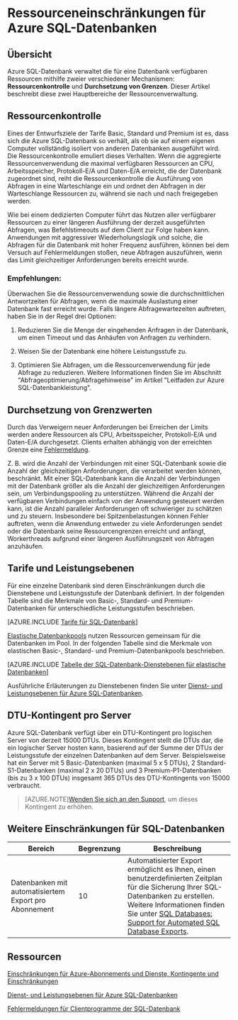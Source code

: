 <properties
	pageTitle="Ressourceneinschränkungen für Azure SQL-Datenbanken"
	description="Diese Seite beschreibt einige allgemeine Ressourceneinschränkungen für Azure SQL-Datenbanken."
	services="sql-database"
	documentationCenter="na"
	authors="rothja"
	manager="jeffreyg"
	editor="monicar" />


<tags
	ms.service="sql-database"
	ms.devlang="na"
	ms.topic="article"
	ms.tgt_pltfrm="na"
	ms.workload="data-management"
	ms.date="09/11/2015"
	ms.author="jroth" />


# Ressourceneinschränkungen für Azure SQL-Datenbanken

## Übersicht

Azure SQL-Datenbank verwaltet die für eine Datenbank verfügbaren Ressourcen mithilfe zweier verschiedener Mechanismen: **Ressourcenkontrolle** und **Durchsetzung von Grenzen**. Dieser Artikel beschreibt diese zwei Hauptbereiche der Ressourcenverwaltung.

## Ressourcenkontrolle
Eines der Entwurfsziele der Tarife Basic, Standard und Premium ist es, dass sich die Azure SQL-Datenbank so verhält, als ob sie auf einem eigenen Computer vollständig isoliert von anderen Datenbanken ausgeführt wird. Die Ressourcenkontrolle emuliert dieses Verhalten. Wenn die aggregierte Ressourcenverwendung die maximal verfügbaren Ressourcen an CPU, Arbeitsspeicher, Protokoll-E/A und Daten-E/A erreicht, die der Datenbank zugeordnet sind, reiht die Ressourcenkontrolle die Ausführung von Abfragen in eine Warteschlange ein und ordnet den Abfragen in der Warteschlange Ressourcen zu, während sie nach und nach freigegeben werden.

Wie bei einem dedizierten Computer führt das Nutzen aller verfügbarer Ressourcen zu einer längeren Ausführung der derzeit ausgeführten Abfragen, was Befehlstimeouts auf dem Client zur Folge haben kann. Anwendungen mit aggressiver Wiederholungslogik und solche, die Abfragen für die Datenbank mit hoher Frequenz ausführen, können bei dem Versuch auf Fehlermeldungen stoßen, neue Abfragen auszuführen, wenn das Limit gleichzeitiger Anforderungen bereits erreicht wurde.

### Empfehlungen:
Überwachen Sie die Ressourcenverwendung sowie die durchschnittlichen Antwortzeiten für Abfragen, wenn die maximale Auslastung einer Datenbank fast erreicht wurde. Falls längere Abfragewartezeiten auftreten, haben Sie in der Regel drei Optionen:

1.	Reduzieren Sie die Menge der eingehenden Anfragen in der Datenbank, um einen Timeout und das Anhäufen von Anfragen zu verhindern.

2.	Weisen Sie der Datenbank eine höhere Leistungsstufe zu.

3.	Optimieren Sie Abfragen, um die Ressourcenverwendung für jede Abfrage zu reduzieren. Weitere Informationen finden Sie im Abschnitt "Abfrageoptimierung/Abfragehinweise" im Artikel "Leitfaden zur Azure SQL-Datenbankleistung".

## Durchsetzung von Grenzwerten
Durch das Verweigern neuer Anforderungen bei Erreichen der Limits werden andere Ressourcen als CPU, Arbeitsspeicher, Protokoll-E/A und Daten-E/A durchgesetzt. Clients erhalten abhängig von der erreichten Grenze eine [Fehlermeldung](sql-database-develop-error-messages.md).

Z. B. wird die Anzahl der Verbindungen mit einer SQL-Datenbank sowie die Anzahl der gleichzeitigen Anforderungen, die verarbeitet werden können, beschränkt. Mit einer SQL-Datenbank kann die Anzahl der Verbindungen mit der Datenbank größer als die Anzahl der gleichzeitigen Anforderungen sein, um Verbindungspooling zu unterstützen. Während die Anzahl der verfügbaren Verbindungen einfach von der Anwendung gesteuert werden kann, ist die Anzahl paralleler Anforderungen oft schwieriger zu schätzen und zu steuern. Insbesondere bei Spitzenbelastungen können Fehler auftreten, wenn die Anwendung entweder zu viele Anforderungen sendet oder die Datenbank seine Ressourcengrenzen erreicht und anfängt, Workerthreads aufgrund einer längeren Ausführungszeit von Abfragen anzuhäufen.

## Tarife und Leistungsebenen

Für eine einzelne Datenbank sind deren Einschränkungen durch die Dienstebene und Leistungsstufe der Datenbank definiert. In der folgenden Tabelle sind die Merkmale von Basic-, Standard- und Premium-Datenbanken für unterschiedliche Leistungsstufen beschrieben.

[AZURE.INCLUDE [Tarife für SQL-Datenbank](../../includes/sql-database-service-tiers-table.md)]

[Elastische Datenbankpools](sql-database-elastic-pool.md) nutzen Ressourcen gemeinsam für die Datenbanken im Pool. In der folgenden Tabelle sind die Merkmale von elastischen Basic-, Standard- und Premium-Datenbankpools beschrieben.

[AZURE.INCLUDE [Tabelle der SQL-Datenbank-Dienstebenen für elastische Datenbanken](../../includes/sql-database-service-tiers-table-elastic-db-pools.md)]

Ausführliche Erläuterungen zu Dienstebenen finden Sie unter [Dienst- und Leistungsebenen für Azure SQL-Datenbanken](sql-database-service-tiers.md).

## DTU-Kontingent pro Server

Azure SQL-Datenbank verfügt über ein DTU-Kontingent pro logischen Server von derzeit 15000 DTUs. Dieses Kontingent stellt die DTUs dar, die ein logischer Server hosten kann, basierend auf der Summe der DTUs der Leistungsstufe der einzelnen Datenbanken auf dem Server. Beispielsweise hat ein Server mit 5 Basic-Datenbanken (maximal 5 x 5 DTUs), 2 Standard-S1-Datenbanken (maximal 2 x 20 DTUs) und 3 Premium-P1-Datenbanken (bis zu 3 x 100 DTUs) insgesamt 365 DTUs des DTU-Kontingents von 15000 verbraucht.

>[AZURE.NOTE][Wenden Sie sich an den Support](http://azure.microsoft.com/blog/2014/06/04/azure-limits-quotas-increase-requests/), um dieses Kontingent zu erhöhen.

## Weitere Einschränkungen für SQL-Datenbanken

| Bereich | Begrenzung | Beschreibung |
|---|---|---|
| Datenbanken mit automatisiertem Export pro Abonnement | 10 | Automatisierter Export ermöglicht es Ihnen, einen benutzerdefinierten Zeitplan für die Sicherung Ihrer SQL-Datenbanken zu erstellen. Weitere Informationen finden Sie unter [SQL Databases: Support for Automated SQL Database Exports](http://weblogs.asp.net/scottgu/windows-azure-july-updates-sql-database-traffic-manager-autoscale-virtual-machines).|

## Ressourcen

[Einschränkungen für Azure-Abonnements und Dienste, Kontingente und Einschränkungen](../azure-subscription-service-limits.md)

[Dienst- und Leistungsebenen für Azure SQL-Datenbanken](sql-database-service-tiers.md)

[Fehlermeldungen für Clientprogramme der SQL-Datenbank](sql-database-develop-error-messages.md)

<!---HONumber=Oct15_HO3-->
